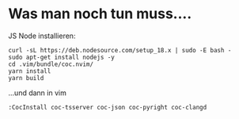 # Was man noch tun muss....
JS Node installieren:
```
curl -sL https://deb.nodesource.com/setup_18.x | sudo -E bash -
sudo apt-get install nodejs -y
cd .vim/bundle/coc.nvim/
yarn install
yarn build
```
...und dann in vim
```
:CocInstall coc-tsserver coc-json coc-pyright coc-clangd
```
